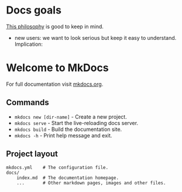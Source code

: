 # Docs goals

[This philosophy](https://www.reddit.com/r/Python/comments/uevfc9/comment/i6ptbj0/?utm_source=share&utm_medium=web3x&utm_name=web3xcss&utm_term=1&utm_content=share_button) is good to keep in mind.

- new users: we want to look serious but keep it easy to understand. Implication:

# Welcome to MkDocs

For full documentation visit [mkdocs.org](https://www.mkdocs.org).

## Commands

- `mkdocs new [dir-name]` - Create a new project.
- `mkdocs serve` - Start the live-reloading docs server.
- `mkdocs build` - Build the documentation site.
- `mkdocs -h` - Print help message and exit.

## Project layout

    mkdocs.yml    # The configuration file.
    docs/
        index.md  # The documentation homepage.
        ...       # Other markdown pages, images and other files.
